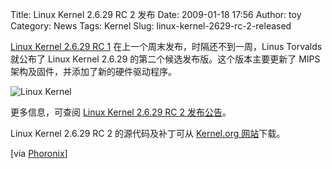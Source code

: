Title: Linux Kernel 2.6.29 RC 2 发布
Date: 2009-01-18 17:56
Author: toy
Category: News
Tags: Kernel
Slug: linux-kernel-2629-rc-2-released

[Linux Kernel 2.6.29 RC
1](http://linuxtoy.org/archives/linux-kernel-2629-rc-1.html)
在上一个周末发布，时隔还不到一周，Linus Torvalds 就公布了 Linux Kernel
2.6.29 的第二个候选发布版。这个版本主要更新了 MIPS
架构及固件，并添加了新的硬件驱动程序。

![Linux Kernel](http://i.linuxtoy.org/i/logo/linux.jpeg)

更多信息，可查阅 [Linux Kernel 2.6.29 RC 2
发布公告](http://lkml.org/lkml/2009/1/16/416)。

Linux Kernel 2.6.29 RC 2 的源代码及补丁可从 [Kernel.org
网站](http://kernel.org/)下载。

[via
[Phoronix](http://www.phoronix.com/scan.php?page=news_item&px=NzAwMg)]
